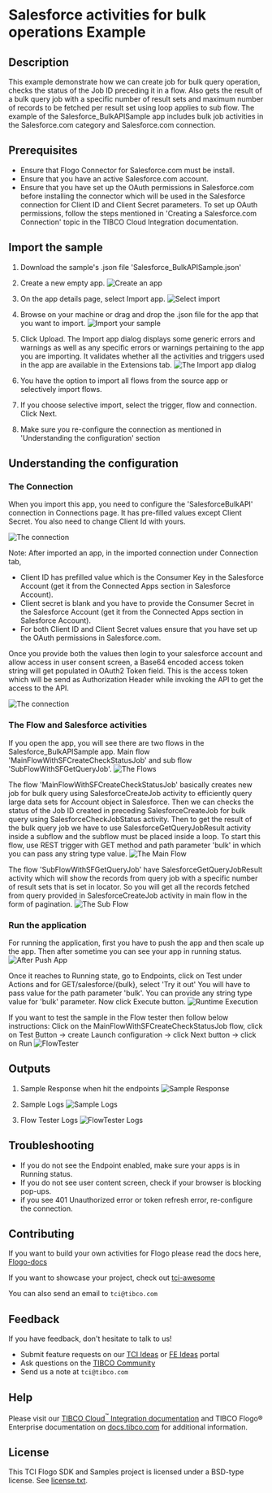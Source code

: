 # Salesforce activities for bulk operations Example


## Description

This example demonstrate how we can create job for bulk query operation, checks the status of the Job ID preceding it in a flow. Also gets the result of a bulk query job with a specific number of result sets and maximum number of records to be fetched per result set using loop applies to sub flow.
The example of the Salesforce_BulkAPISample app includes bulk job activities in the Salesforce.com category and Salesforce.com connection.


## Prerequisites

* Ensure that Flogo Connector for Salesforce.com must be install.
* Ensure that you have an active Salesforce.com account.
* Ensure that you have set up the OAuth permissions in Salesforce.com before installing the connector which will be used in the Salesforce connection for Client ID and Client Secret parameters. To set up OAuth permissions, follow the steps mentioned in 'Creating a Salesforce.com Connection' topic in the TIBCO Cloud Integration documentation.

## Import the sample

1. Download the sample's .json file 'Salesforce_BulkAPISample.json'

2. Create a new empty app.
![Create an app](../../../../import-screenshots/2.png)

3. On the app details page, select Import app.
![Select import](../../../../import-screenshots/3.png)

4. Browse on your machine or drag and drop the .json file for the app that you want to import.
![Import your sample](../../../../import-screenshots/SalesforceBulkAPISample/ImportSFApp.png)

5. Click Upload. The Import app dialog displays some generic errors and warnings as well as any specific errors or warnings pertaining to the app you are importing. It validates whether all the activities and triggers used in the app are available in the Extensions tab.
![The Import app dialog](../../../../import-screenshots/SalesforceBulkAPISample/ImportDialog.png)

6. You have the option to import all flows from the source app or selectively import flows.

7. If you choose selective import, select the trigger, flow and connection. Click Next.

8. Make sure you re-configure the connection as mentioned in 'Understanding the configuration' section

## Understanding the configuration

### The Connection
When you import this app, you need to configure the 'SalesforceBulkAPI' connection in Connections page. It has pre-filled values except Client Secret. You also need to change Client Id with yours.

![The connection](../../../../import-screenshots/SalesforceBulkAPISample/importedSFConnection.png)

Note: After imported an app, in the imported connection under Connection tab,
* Client ID has prefilled value which is the Consumer Key in the Salesforce Account (get it from the Connected Apps section in Salesforce Account).
* Client secret is blank and you have to provide the Consumer Secret in the Salesforce Account (get it from the Connected Apps section in Salesforce Account).
* For both Client ID and Client Secret values ensure that you have set up the OAuth permissions in Salesforce.com. 

Once you provide both the values then login to your salesforce account and allow access in user consent screen, a Base64 encoded access token string will get populated in OAuth2 Token field. This is the access token which will be send as Authorization Header while invoking the API to get the access to the API.

![The connection](../../../../import-screenshots/SalesforceBulkAPISample/SFConnectionTokenAfterLogin.png)

### The Flow and Salesforce activities
If you open the app, you will see there are two flows in the Salesforce_BulkAPISample app. Main flow 'MainFlowWithSFCreateCheckStatusJob' and sub flow 'SubFlowWithSFGetQueryJob'.
![The Flows](../../../../import-screenshots/SalesforceBulkAPISample/Flows.png)

The flow 'MainFlowWithSFCreateCheckStatusJob' basically creates new job for bulk query using SalesforceCreateJob activity to efficiently query large data sets for Account object in Salesforce. Then we can checks the status of the Job ID created in preceding SalesforceCreateJob for bulk query using SalesforceCheckJobStatus activity. Then to get the result of the bulk query job we have to use SalesforceGetQueryJobResult activity inside a subflow and the subflow must be placed inside a loop. To start this flow, use REST trigger with GET method and path parameter 'bulk' in which you can pass any string type value.
![The Main Flow](../../../../import-screenshots/SalesforceBulkAPISample/MainFlow.png)

The flow 'SubFlowWithSFGetQueryJob' have SalesforceGetQueryJobResult activity which will show the records from query job with a specific number of result sets that is set in locator. So you will get all the records fetched from query provided in SalesforceCreateJob activity in main flow in the form of pagination.
![The Sub Flow](../../../../import-screenshots/SalesforceBulkAPISample/Subflow.png)

### Run the application
For running the application, first you have to push the app and then scale up the app. Then after sometime you can see your app in running status.
![After Push App](../../../../import-screenshots/SalesforceBulkAPISample/AfterPushAppRunningState.png)

Once it reaches to Running state, go to Endpoints, click on Test under Actions and for GET/salesforce/{bulk}, select 'Try it out'
You will have to pass value for the path parameter 'bulk'. You can provide any string type value for 'bulk' parameter.
Now click Execute button.
![Runtime Execution](../../../../import-screenshots/SalesforceBulkAPISample/RuntimeExecution.png)

If you want to test the sample in the Flow tester then follow below instructions:
Click on the MainFlowWithSFCreateCheckStatusJob flow, click on Test Button -> create Launch configuration -> click Next button -> click on Run
![FlowTester](../../../../import-screenshots/SalesforceBulkAPISample/Flowtester.png)

## Outputs

1. Sample Response when hit the endpoints
![Sample Response](../../../../import-screenshots/SalesforceBulkAPISample/RuntimeExecution.png)

2. Sample Logs
![Sample Logs](../../../../import-screenshots/SalesforceBulkAPISample/SampleLogs.png)

3. Flow Tester Logs
![FlowTester Logs](../../../../import-screenshots/SalesforceBulkAPISample/FlowTesterLogs.png)


## Troubleshooting

* If you do not see the Endpoint enabled, make sure your apps is in Running status.
* If you do not see user content screen, check if your browser is blocking pop-ups.
* if you see 401 Unauthorized error or token refresh error, re-configure the connection.

## Contributing
If you want to build your own activities for Flogo please read the docs here, [Flogo-docs](https://tibcosoftware.github.io/flogo/)

If you want to showcase your project, check out [tci-awesome](https://github.com/TIBCOSoftware/tci-awesome)

You can also send an email to `tci@tibco.com`

## Feedback
If you have feedback, don't hesitate to talk to us!

* Submit feature requests on our [TCI Ideas](https://ideas.tibco.com/?project=TCI) or [FE Ideas](https://ideas.tibco.com/?project=FE) portal
* Ask questions on the [TIBCO Community](https://community.tibco.com/answers/product/344006)
* Send us a note at `tci@tibco.com`

## Help
Please visit our [TIBCO Cloud<sup>&trade;</sup> Integration documentation](https://integration.cloud.tibco.com/docs/) and TIBCO Flogo® Enterprise documentation on [docs.tibco.com](https://docs.tibco.com/) for additional information.

## License
This TCI Flogo SDK and Samples project is licensed under a BSD-type license. See [license.txt](license.txt).
